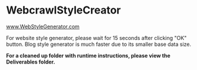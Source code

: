 # WebcrawlStyleCreator

www.WebStyleGenerator.com

For website style generator, please wait for 15 seconds after clicking "OK" button.
Blog style generator is much faster due to its smaller base data size.

<b>For a cleaned up folder with runtime instructions, please view the Deliverables folder.</b>

